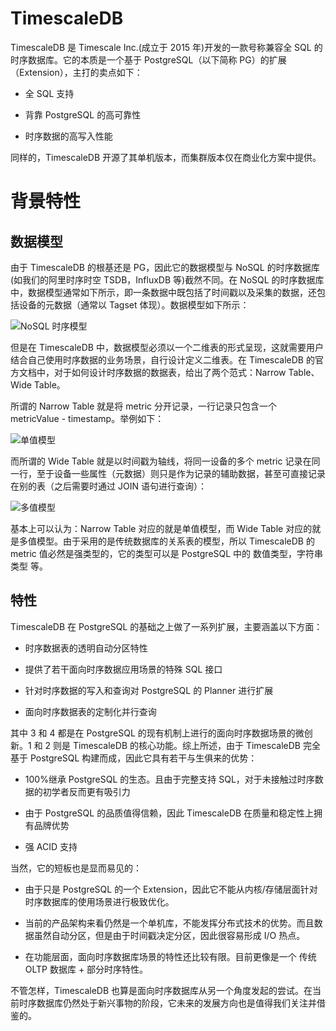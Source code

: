 # TimescaleDB

TimescaleDB 是 Timescale Inc.(成立于 2015 年)开发的一款号称兼容全 SQL 的时序数据库。它的本质是一个基于 PostgreSQL（以下简称 PG）的扩展（Extension），主打的卖点如下：

- 全 SQL 支持

- 背靠 PostgreSQL 的高可靠性

- 时序数据的高写入性能

同样的，TimescaleDB 开源了其单机版本，而集群版本仅在商业化方案中提供。

# 背景特性

## 数据模型

由于 TimescaleDB 的根基还是 PG，因此它的数据模型与 NoSQL 的时序数据库(如我们的阿里时序时空 TSDB，InfluxDB 等)截然不同。在 NoSQL 的时序数据库中，数据模型通常如下所示，即一条数据中既包括了时间戳以及采集的数据，还包括设备的元数据（通常以 Tagset 体现）。数据模型如下所示：

![NoSQL 时序模型](https://s2.ax1x.com/2019/11/24/MLj0yT.png)

但是在 TimescaleDB 中，数据模型必须以一个二维表的形式呈现，这就需要用户结合自己使用时序数据的业务场景，自行设计定义二维表。在 TimescaleDB 的官方文档中，对于如何设计时序数据的数据表，给出了两个范式：Narrow Table、Wide Table。

所谓的 Narrow Table 就是将 metric 分开记录，一行记录只包含一个 metricValue - timestamp。举例如下：

![单值模型](https://s2.ax1x.com/2019/11/24/MLjsw4.png)

而所谓的 Wide Table 就是以时间戳为轴线，将同一设备的多个 metric 记录在同一行，至于设备一些属性（元数据）则只是作为记录的辅助数据，甚至可直接记录在别的表（之后需要时通过 JOIN 语句进行查询）：

![多值模型](https://s2.ax1x.com/2019/11/24/MLvPts.png)

基本上可以认为：Narrow Table 对应的就是单值模型，而 Wide Table 对应的就是多值模型。由于采用的是传统数据库的关系表的模型，所以 TimescaleDB 的 metric 值必然是强类型的，它的类型可以是 PostgreSQL 中的 数值类型，字符串类型 等。

## 特性

TimescaleDB 在 PostgreSQL 的基础之上做了一系列扩展，主要涵盖以下方面：

- 时序数据表的透明自动分区特性

- 提供了若干面向时序数据应用场景的特殊 SQL 接口

- 针对时序数据的写入和查询对 PostgreSQL 的 Planner 进行扩展

- 面向时序数据表的定制化并行查询

其中 3 和 4 都是在 PostgreSQL 的现有机制上进行的面向时序数据场景的微创新。1 和 2 则是 TimescaleDB 的核心功能。综上所述，由于 TimescaleDB 完全基于 PostgreSQL 构建而成，因此它具有若干与生俱来的优势：

- 100%继承 PostgreSQL 的生态。且由于完整支持 SQL，对于未接触过时序数据的初学者反而更有吸引力

- 由于 PostgreSQL 的品质值得信赖，因此 TimescaleDB 在质量和稳定性上拥有品牌优势

- 强 ACID 支持

当然，它的短板也是显而易见的：

- 由于只是 PostgreSQL 的一个 Extension，因此它不能从内核/存储层面针对时序数据库的使用场景进行极致优化。

- 当前的产品架构来看仍然是一个单机库，不能发挥分布式技术的优势。而且数据虽然自动分区，但是由于时间戳决定分区，因此很容易形成 I/O 热点。

- 在功能层面，面向时序数据库场景的特性还比较有限。目前更像是一个 传统 OLTP 数据库 + 部分时序特性。

不管怎样，TimescaleDB 也算是面向时序数据库从另一个角度发起的尝试。在当前时序数据库仍然处于新兴事物的阶段，它未来的发展方向也是值得我们关注并借鉴的。
